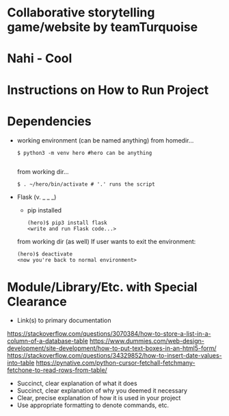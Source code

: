 # Collaborative storytelling game/website by teamTurquoise
# Nahi - Cool 
# Instructions on How to Run Project 

# Dependencies
  - working environment (can be named anything)
        from homedir...

    ```
    $ python3 -m venv hero #hero can be anything
  
     ```
    from working dir...
    ```
    $ . ~/hero/bin/activate # '.' runs the script
    
     ```
  - Flask (v. _ _ _)
    - pip installed
      ```
      (hero)$ pip3 install flask
      <write and run Flask code...>
      ```
    from working dir (as well) If user wants to exit the environment:
    ```
    (hero)$ deactivate
    <now you're back to normal environment>
    ```
# Module/Library/Etc. with Special Clearance
  - Link(s) to primary documentation
  
  https://stackoverflow.com/questions/3070384/how-to-store-a-list-in-a-column-of-a-database-table
  https://www.dummies.com/web-design-development/site-development/how-to-put-text-boxes-in-an-html5-form/
  https://stackoverflow.com/questions/34329852/how-to-insert-date-values-into-table
  https://pynative.com/python-cursor-fetchall-fetchmany-fetchone-to-read-rows-from-table/
  
  - Succinct, clear explanation of what it does
  - Succinct, clear explanation of why you deemed it necessary
  - Clear, precise explanation of how it is used in your project
  - Use appropriate formatting to denote commands, etc.

